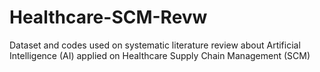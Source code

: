 # Healthcare-SCM-Revw
Dataset and codes used on systematic literature review about Artificial Intelligence (AI) applied on Healthcare Supply Chain Management (SCM)
